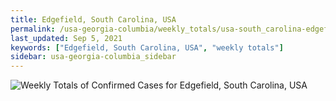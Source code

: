 ```yaml
---
title: Edgefield, South Carolina, USA
permalink: /usa-georgia-columbia/weekly_totals/usa-south_carolina-edgefield-weekly_totals.html
last_updated: Sep 5, 2021
keywords: ["Edgefield, South Carolina, USA", "weekly totals"]
sidebar: usa-georgia-columbia_sidebar
---
```


![Weekly Totals of Confirmed Cases for Edgefield, South Carolina, USA](/covid_tracker/images/graphs/usa-south_carolina-edgefield-weekly_totals_graph.png)
